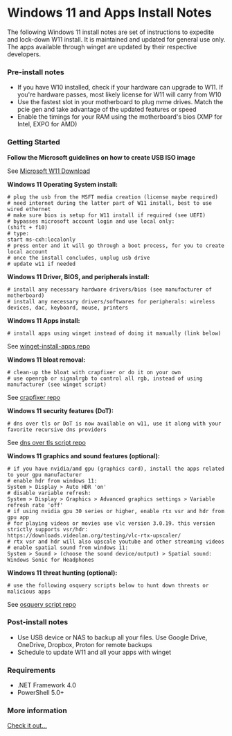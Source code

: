 # Windows 11 and Apps Install Notes
The following Windows 11 install notes are set of instructions to expedite and lock-down W11 install. 
It is maintained and updated for general use only. 
The apps available through winget are updated by their respective developers.


### Pre-install notes
* If you have W10 installed, check if your hardware can upgrade to W11. If you're hardware passes, most likely license for W11 will carry from W10
* Use the fastest slot in your motherboard to plug nvme drives. Match the pcie gen and take advantage of the updated features or speed
* Enable the timings for your RAM using the motherboard's bios (XMP for Intel, EXPO for AMD)


### Getting Started
**Follow the Microsoft guidelines on how to create USB ISO image**

See [Microsoft W11 Download](https://www.microsoft.com/en-us/software-download/windows11)

**Windows 11 Operating System install:**

```
# plug the usb from the MSFT media creation (license maybe required)
# need internet during the latter part of W11 install, best to use wired ethernet
# make sure bios is setup for W11 install if required (see UEFI)
# bypasses microsoft account login and use local only:
(shift + f10)
# type:
start ms-cxh:localonly
# press enter and it will go through a boot process, for you to create local account
# once the install concludes, unplug usb drive
# update w11 if needed
```


**Windows 11 Driver, BIOS, and peripherals install:**

```
# install any necessary hardware drivers/bios (see manufacturer of motherboard)
# install any necessary drivers/softwares for peripherals: wireless devices, dac, keyboard, mouse, printers
```



**Windows 11 Apps install:**

```
# install apps using winget instead of doing it manually (link below)
```

See [winget-install-apps repo](https://github.com/divemarkus/winget-install-apps)



**Windows 11 bloat removal:**

```
# clean-up the bloat with crapfixer or do it on your own
# use openrgb or signalrgb to control all rgb, instead of using manufacturer (see winget script)
```

See [crapfixer repo](https://github.com/builtbybel/CrapFixer)



**Windows 11 security features (DoT):**

```
# dns over tls or DoT is now available on w11, use it along with your favorite recursive dns providers
```

See [dns over tls script repo](https://github.com/divemarkus/scripts/blob/main/Configure-DoT.ps1)



**Windows 11 graphics and sound features (optional):**

```
# if you have nvidia/amd gpu (graphics card), install the apps related to your gpu manufacturer
# enable hdr from windows 11:
System > Display > Auto HDR 'on'
# disable variable refresh:
System > Display > Graphics > Advanced graphics settings > Variable refresh rate 'off'
# if using nvidia gpu 30 series or higher, enable rtx vsr and hdr from gpu app
# for playing videos or movies use vlc version 3.0.19. this version strictly supports vsr/hdr:
https://downloads.videolan.org/testing/vlc-rtx-upscaler/
# rtx vsr and hdr will also upscale youtube and other streaming videos
# enable spatial sound from windows 11:
System > Sound > (choose the sound device/output) > Spatial sound: Windows Sonic for Headphones
```



**Windows 11 threat hunting (optional):**

```
# use the following osquery scripts below to hunt down threats or malicious apps
```

See [osquery script repo](https://github.com/divemarkus/osquery/blob/main/W11-Threat-Hunting-v1)



### Post-install notes
* Use USB device or NAS to backup all your files. Use Google Drive, OneDrive, Dropbox, Proton for remote backups 
* Schedule to update W11 and all your apps with winget



### Requirements
* .NET Framework 4.0
* PowerShell 5.0+

### More information
[Check it out...](https://github.com/divemarkus)


